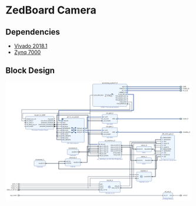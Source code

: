 # ZedBoard Camera

## Dependencies

* [Vivado 2018.1](https://www.xilinx.com/support/download/index.html/content/xilinx/en/downloadNav/vivado-design-tools/2018-1.html)
* [Zynq 7000](https://www.xilinx.com/products/silicon-devices/soc/zynq-7000.html)

## Block Design

<p align="center">
<img src="../../doc/blocks-zedcam.png">
</p>
